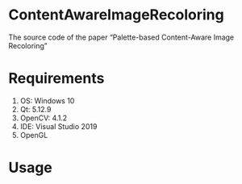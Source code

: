 # ContentAwareImageRecoloring
 The source code of the paper “Palette-based Content-Aware Image Recoloring”

# Requirements
1. OS: Windows 10
2. Qt: 5.12.9
3. OpenCV: 4.1.2
4. IDE: Visual Studio 2019
5. OpenGL

# Usage
